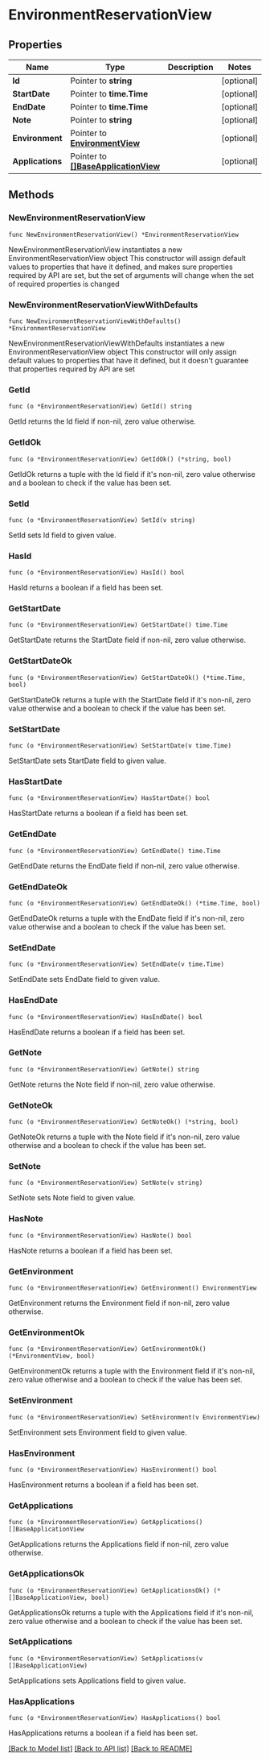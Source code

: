 # EnvironmentReservationView

## Properties

Name | Type | Description | Notes
------------ | ------------- | ------------- | -------------
**Id** | Pointer to **string** |  | [optional] 
**StartDate** | Pointer to **time.Time** |  | [optional] 
**EndDate** | Pointer to **time.Time** |  | [optional] 
**Note** | Pointer to **string** |  | [optional] 
**Environment** | Pointer to [**EnvironmentView**](EnvironmentView.md) |  | [optional] 
**Applications** | Pointer to [**[]BaseApplicationView**](BaseApplicationView.md) |  | [optional] 

## Methods

### NewEnvironmentReservationView

`func NewEnvironmentReservationView() *EnvironmentReservationView`

NewEnvironmentReservationView instantiates a new EnvironmentReservationView object
This constructor will assign default values to properties that have it defined,
and makes sure properties required by API are set, but the set of arguments
will change when the set of required properties is changed

### NewEnvironmentReservationViewWithDefaults

`func NewEnvironmentReservationViewWithDefaults() *EnvironmentReservationView`

NewEnvironmentReservationViewWithDefaults instantiates a new EnvironmentReservationView object
This constructor will only assign default values to properties that have it defined,
but it doesn't guarantee that properties required by API are set

### GetId

`func (o *EnvironmentReservationView) GetId() string`

GetId returns the Id field if non-nil, zero value otherwise.

### GetIdOk

`func (o *EnvironmentReservationView) GetIdOk() (*string, bool)`

GetIdOk returns a tuple with the Id field if it's non-nil, zero value otherwise
and a boolean to check if the value has been set.

### SetId

`func (o *EnvironmentReservationView) SetId(v string)`

SetId sets Id field to given value.

### HasId

`func (o *EnvironmentReservationView) HasId() bool`

HasId returns a boolean if a field has been set.

### GetStartDate

`func (o *EnvironmentReservationView) GetStartDate() time.Time`

GetStartDate returns the StartDate field if non-nil, zero value otherwise.

### GetStartDateOk

`func (o *EnvironmentReservationView) GetStartDateOk() (*time.Time, bool)`

GetStartDateOk returns a tuple with the StartDate field if it's non-nil, zero value otherwise
and a boolean to check if the value has been set.

### SetStartDate

`func (o *EnvironmentReservationView) SetStartDate(v time.Time)`

SetStartDate sets StartDate field to given value.

### HasStartDate

`func (o *EnvironmentReservationView) HasStartDate() bool`

HasStartDate returns a boolean if a field has been set.

### GetEndDate

`func (o *EnvironmentReservationView) GetEndDate() time.Time`

GetEndDate returns the EndDate field if non-nil, zero value otherwise.

### GetEndDateOk

`func (o *EnvironmentReservationView) GetEndDateOk() (*time.Time, bool)`

GetEndDateOk returns a tuple with the EndDate field if it's non-nil, zero value otherwise
and a boolean to check if the value has been set.

### SetEndDate

`func (o *EnvironmentReservationView) SetEndDate(v time.Time)`

SetEndDate sets EndDate field to given value.

### HasEndDate

`func (o *EnvironmentReservationView) HasEndDate() bool`

HasEndDate returns a boolean if a field has been set.

### GetNote

`func (o *EnvironmentReservationView) GetNote() string`

GetNote returns the Note field if non-nil, zero value otherwise.

### GetNoteOk

`func (o *EnvironmentReservationView) GetNoteOk() (*string, bool)`

GetNoteOk returns a tuple with the Note field if it's non-nil, zero value otherwise
and a boolean to check if the value has been set.

### SetNote

`func (o *EnvironmentReservationView) SetNote(v string)`

SetNote sets Note field to given value.

### HasNote

`func (o *EnvironmentReservationView) HasNote() bool`

HasNote returns a boolean if a field has been set.

### GetEnvironment

`func (o *EnvironmentReservationView) GetEnvironment() EnvironmentView`

GetEnvironment returns the Environment field if non-nil, zero value otherwise.

### GetEnvironmentOk

`func (o *EnvironmentReservationView) GetEnvironmentOk() (*EnvironmentView, bool)`

GetEnvironmentOk returns a tuple with the Environment field if it's non-nil, zero value otherwise
and a boolean to check if the value has been set.

### SetEnvironment

`func (o *EnvironmentReservationView) SetEnvironment(v EnvironmentView)`

SetEnvironment sets Environment field to given value.

### HasEnvironment

`func (o *EnvironmentReservationView) HasEnvironment() bool`

HasEnvironment returns a boolean if a field has been set.

### GetApplications

`func (o *EnvironmentReservationView) GetApplications() []BaseApplicationView`

GetApplications returns the Applications field if non-nil, zero value otherwise.

### GetApplicationsOk

`func (o *EnvironmentReservationView) GetApplicationsOk() (*[]BaseApplicationView, bool)`

GetApplicationsOk returns a tuple with the Applications field if it's non-nil, zero value otherwise
and a boolean to check if the value has been set.

### SetApplications

`func (o *EnvironmentReservationView) SetApplications(v []BaseApplicationView)`

SetApplications sets Applications field to given value.

### HasApplications

`func (o *EnvironmentReservationView) HasApplications() bool`

HasApplications returns a boolean if a field has been set.


[[Back to Model list]](../README.md#documentation-for-models) [[Back to API list]](../README.md#documentation-for-api-endpoints) [[Back to README]](../README.md)


